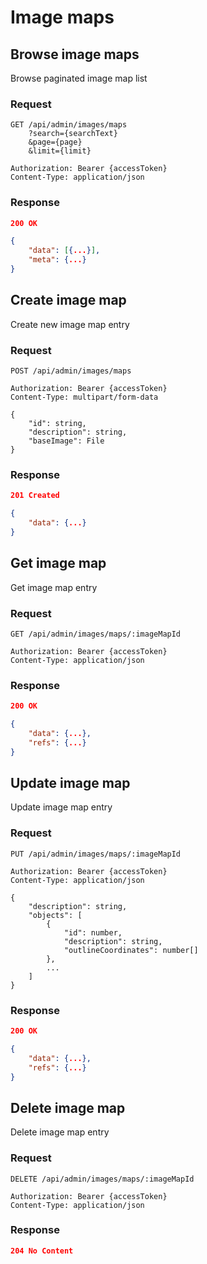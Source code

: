 # Image maps

## Browse image maps

Browse paginated image map list

### Request

```http
GET /api/admin/images/maps
    ?search={searchText}
    &page={page}
    &limit={limit}

Authorization: Bearer {accessToken}
Content-Type: application/json
```

### Response

```json
200 OK

{
    "data": [{...}],
    "meta": {...}
}
```

## Create image map

Create new image map entry

### Request

```http
POST /api/admin/images/maps

Authorization: Bearer {accessToken}
Content-Type: multipart/form-data

{
    "id": string,
    "description": string,
    "baseImage": File
}
```

### Response

```json
201 Created

{
    "data": {...}
}
```

## Get image map

Get image map entry

### Request

```http
GET /api/admin/images/maps/:imageMapId

Authorization: Bearer {accessToken}
Content-Type: application/json
```

### Response

```json
200 OK

{
    "data": {...},
    "refs": {...}
}
```

## Update image map

Update image map entry

### Request

```http
PUT /api/admin/images/maps/:imageMapId

Authorization: Bearer {accessToken}
Content-Type: application/json

{
    "description": string,
    "objects": [
        {
            "id": number,
            "description": string,
            "outlineCoordinates": number[]
        },
        ...
    ]
}
```

### Response

```json
200 OK

{
    "data": {...},
    "refs": {...}
}
```

## Delete image map

Delete image map entry

### Request

```http
DELETE /api/admin/images/maps/:imageMapId

Authorization: Bearer {accessToken}
Content-Type: application/json
```

### Response

```json
204 No Content
```
